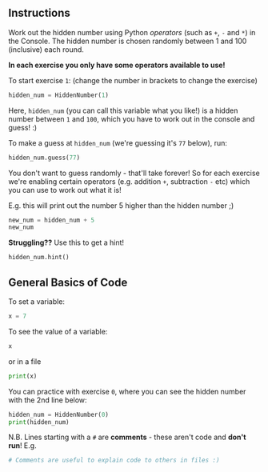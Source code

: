## Instructions

Work out the hidden number using Python *operators*
(such as `+`, `-` and `*`) in the Console. The hidden number is
chosen randomly between 1 and 100 (inclusive) each round.

**In each exercise you only have some operators available to use!**

To start exercise `1`: (change the number in brackets to change the exercise)

```python
hidden_num = HiddenNumber(1)
```

Here, `hidden_num` (you can call this variable what you like!) is a hidden number
between `1` and `100`, which you have to work out in the console and guess! :)

To make a guess at `hidden_num` (we're guessing it's `77` below), run:
```python
hidden_num.guess(77)
```

You don't want to guess randomly - that'll take forever! So for each exercise we're enabling certain operators (e.g. addition `+`, subtraction `-` etc) which you can use to work out what it is!

E.g. this will print out the number 5 higher than the hidden number ;)
```python
new_num = hidden_num + 5
new_num
```

**Struggling??** Use this to get a hint!

```python
hidden_num.hint()
```

## General Basics of Code

To set a variable:
```python
x = 7
```

To see the value of a variable:
```python
x
```
or in a file
```python
print(x)
```


You can practice with exercise `0`, where you can see the
hidden number with the 2nd line below:

```python
hidden_num = HiddenNumber(0)
print(hidden_num)
```

N.B. Lines starting with a `#` are **comments** - these aren't code and **don't run**! E.g.
```python
# Comments are useful to explain code to others in files :)
```
